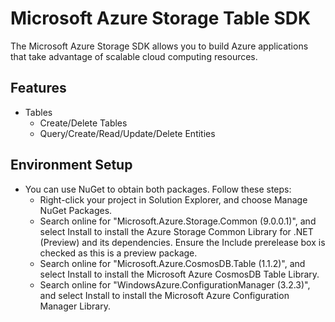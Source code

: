 ﻿# Microsoft Azure Storage Table SDK

The Microsoft Azure Storage SDK allows you to build Azure applications that take advantage of scalable cloud computing resources.

## Features

- Tables
    - Create/Delete Tables
    - Query/Create/Read/Update/Delete Entities
    
## Environment Setup

- You can use NuGet to obtain both packages. Follow these steps:
  - Right-click your project in Solution Explorer, and choose Manage NuGet Packages.
  - Search online for "Microsoft.Azure.Storage.Common (9.0.0.1)", and select Install to install the Azure Storage Common Library for .NET (Preview) and its dependencies. Ensure the Include prerelease box is checked as this is a preview package.
  - Search online for "Microsoft.Azure.CosmosDB.Table (1.1.2)", and select Install to install the Microsoft Azure CosmosDB Table Library.
  - Search online for "WindowsAzure.ConfigurationManager (3.2.3)", and select Install to install the Microsoft Azure Configuration Manager Library.
